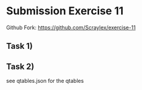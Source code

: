 # Submission Exercise 11

Github Fork: https://github.com/Scraylex/exercise-11

## Task 1)

## Task 2)

see qtables.json for the qtables